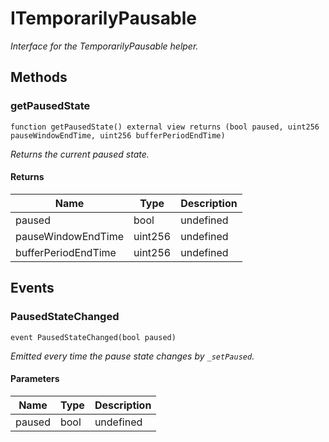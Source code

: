 # ITemporarilyPausable







*Interface for the TemporarilyPausable helper.*

## Methods

### getPausedState

```solidity
function getPausedState() external view returns (bool paused, uint256 pauseWindowEndTime, uint256 bufferPeriodEndTime)
```



*Returns the current paused state.*


#### Returns

| Name | Type | Description |
|---|---|---|
| paused | bool | undefined |
| pauseWindowEndTime | uint256 | undefined |
| bufferPeriodEndTime | uint256 | undefined |



## Events

### PausedStateChanged

```solidity
event PausedStateChanged(bool paused)
```



*Emitted every time the pause state changes by `_setPaused`.*

#### Parameters

| Name | Type | Description |
|---|---|---|
| paused  | bool | undefined |



